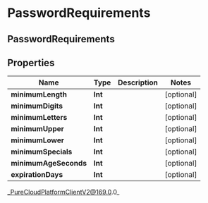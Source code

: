 # PasswordRequirements

## PasswordRequirements

## Properties

|Name | Type | Description | Notes|
|------------ | ------------- | ------------- | -------------|
| **minimumLength** | **Int** |  | [optional] |
| **minimumDigits** | **Int** |  | [optional] |
| **minimumLetters** | **Int** |  | [optional] |
| **minimumUpper** | **Int** |  | [optional] |
| **minimumLower** | **Int** |  | [optional] |
| **minimumSpecials** | **Int** |  | [optional] |
| **minimumAgeSeconds** | **Int** |  | [optional] |
| **expirationDays** | **Int** |  | [optional] |



_PureCloudPlatformClientV2@169.0.0_
